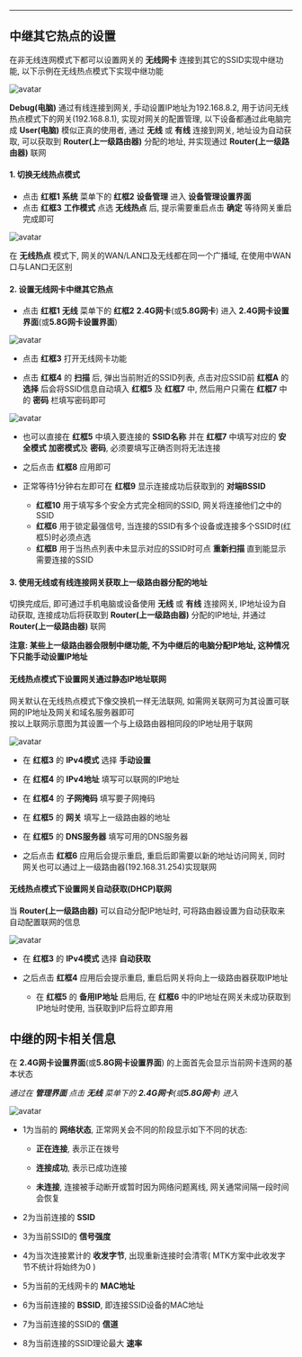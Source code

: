 ***

## 中继其它热点的设置

在非无线连网模式下都可以设置网关的 **无线网卡** 连接到其它的SSID实现中继功能, 以下示例在无线热点模式下实现中继功能

![avatar](./repeater.jpg) 

**Debug(电脑)** 通过有线连接到网关, 手动设置IP地址为192.168.8.2, 用于访问无线热点模式下的网关(192.168.8.1), 实现对网关的配置管理, 以下设备都通过此电脑完成
**User(电脑)** 模似正真的使用者, 通过 **无线** 或 **有线** 连接到网关, 地址设为自动获取, 可以获取到 **Router(上一级路由器)** 分配的地址, 并实现通过  **Router(上一级路由器)** 联网

#### 1. 切换无线热点模式

- 点击 **红框1** **系统** 菜单下的 **红框2** **设备管理** 进入 **设备管理设置界面**   
- 点击 **红框3** **工作模式** 点选 **无线热点** 后, 提示需要重启点击 **确定** 等待网关重启完成即可   

![avatar](./switch_ap_cn.jpg) 

在 **无线热点** 模式下, 网关的WAN/LAN口及无线都在同一个广播域, 在使用中WAN口与LAN口无区别   

#### 2. 设置无线网卡中继其它热点

- 点击 **红框1** **无线** 菜单下的 **红框2** **2.4G网卡**(或**5.8G网卡**) 进入 **2.4G网卡设置界面**(或**5.8G网卡设置界面**)

![avatar](./repeater_cn.jpg) 

- 点击 **红框3** 打开无线网卡功能

- 点击 **红框4** 的 **扫描** 后, 弹出当前附近的SSID列表, 点击对应SSID前 **红框A** 的 **选择** 后会将SSID信息自动填入 **红框5** 及 **红框7** 中, 然后用户只需在 **红框7** 中的 **密码** 栏填写密码即可

![avatar](./repeater_scan_cn.jpg) 

- 也可以直接在 **红框5** 中填入要连接的 **SSID名称** 并在 **红框7** 中填写对应的 **安全模式** **加密模式**及 **密码**, 必须要填写正确否则将无法连接   

- 之后点击 **红框8** 应用即可   

- 正常等待1分钟右左即可在 **红框9** 显示连接成功后获取到的 **对端BSSID**   

    - **红框10** 用于填写多个安全方式完全相同的SSID, 网关将连接他们之中的SSID   
    - **红框6** 用于锁定最强信号, 当连接的SSID有多个设备或连接多个SSID时(红框5)时必须点选   
    - **红框B** 用于当热点列表中未显示对应的SSID时可点 **重新扫描** 直到能显示需要连接的SSID   

#### 3. 使用无线或有线连接网关获取上一级路由器分配的地址

切换完成后, 即可通过手机电脑或设备使用 **无线** 或 **有线** 连接网关, IP地址设为自动获取, 连接成功后将获取到 **Router(上一级路由器)** 分配的IP地址, 并通过  **Router(上一级路由器)** 联网

**注意: 某些上一级路由器会限制中继功能, 不为中继后的电脑分配IP地址, 这种情况下只能手动设置IP地址**


#### 无线热点模式下设置网关通过静态IP地址联网

网关默认在无线热点模式下像交换机一样无法联网, 如需网关联网可为其设置可联网的IP地址及网关和域名服务器即可   
按以上联网示意图为其设置一个与上级路由器相同段的IP地址用于联网   

![avatar](./ap_static_cn.jpg) 

- 在 **红框3** 的 **IPv4模式** 选择 **手动设置**

- 在 **红框4** 的 **IPv4地址** 填写可以联网的IP地址

- 在 **红框4** 的 **子网掩码** 填写要子网掩码

- 在 **红框5** 的 **网关** 填写上一级路由器的地址

- 在 **红框5** 的 **DNS服务器** 填写可用的DNS服务器

- 之后点击 **红框6** 应用后会提示重启, 重启后即需要以新的地址访问网关, 同时网关也可以通过上一级路由器(192.168.31.254)实现联网


#### 无线热点模式下设置网关自动获取(DHCP)联网

当 **Router(上一级路由器)** 可以自动分配IP地址时, 可将路由器设置为自动获取来自动配置联网的信息

![avatar](./ap_dhcp_cn.jpg) 

- 在 **红框3** 的 **IPv4模式** 选择 **自动获取**

- 之后点击 **红框4** 应用后会提示重启, 重启后网关将向上一级路由器获取IP地址

    - 在 **红框5** 的 **备用IP地址** 启用后, 在 **红框6** 中的IP地址在网关未成功获取到IP地址时使用, 当获取到IP后将立即弃用



## 中继的网卡相关信息

在 **2.4G网卡设置界面**(或**5.8G网卡设置界面**) 的上面首先会显示当前网卡连网的基本状态

*通过在 **管理界面** 点击 **无线** 菜单下的 **2.4G网卡**(或**5.8G网卡**) 进入*

![avatar](./repeater_status_cn.jpg) 

- 1为当前的 **网络状态**, 正常网关会不同的阶段显示如下不同的状态:

    - **正在连接**, 表示正在拨号

    - **连接成功**, 表示已成功连接

    - **未连接**, 连接被手动断开或暂时因为网络问题离线, 网关通常间隔一段时间会恢复


- 2为当前连接的 **SSID**

- 3为当前SSID的 **信号强度**

- 4为当次连接累计的 **收发字节**, 出现重新连接时会清零( MTK方案中此收发字节不统计将始终为0 )

- 5为当前的无线网卡的 **MAC地址**

- 6为当前连接的 **BSSID**, 即连接SSID设备的MAC地址

- 7为当前连接的SSID的 **信道**

- 8为当前连接的SSID理论最大 **速率**

